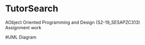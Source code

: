 # TutorSearch
AObject Oriented Programming and Design (S2-19_SESAPZC313) Assignment work

#UML Diagram

